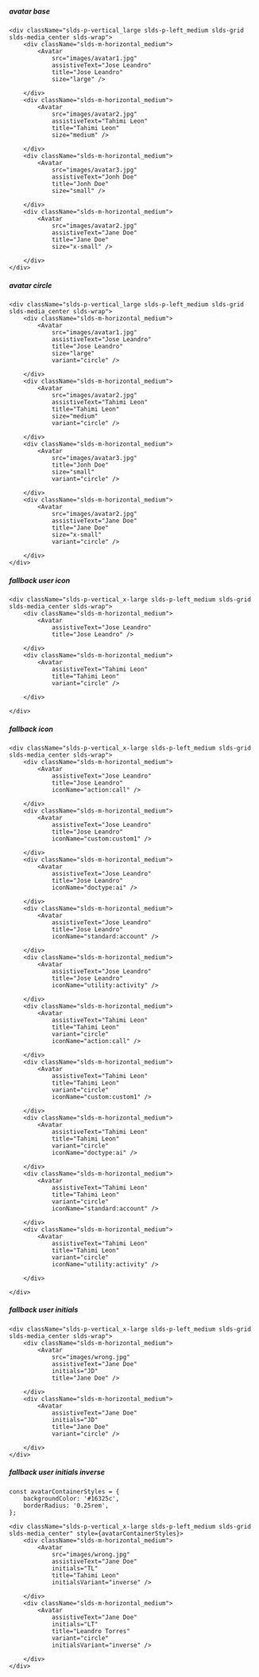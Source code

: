 ##### avatar base

    <div className="slds-p-vertical_large slds-p-left_medium slds-grid slds-media_center slds-wrap">
        <div className="slds-m-horizontal_medium">
            <Avatar
                src="images/avatar1.jpg"
                assistiveText="Jose Leandro"
                title="Jose Leandro"
                size="large" />

        </div>
        <div className="slds-m-horizontal_medium">
            <Avatar
                src="images/avatar2.jpg"
                assistiveText="Tahimi Leon"
                title="Tahimi Leon"
                size="medium" />

        </div>
        <div className="slds-m-horizontal_medium">
            <Avatar
                src="images/avatar3.jpg"
                assistiveText="Jonh Doe"
                title="Jonh Doe"
                size="small" />

        </div>
        <div className="slds-m-horizontal_medium">
            <Avatar
                src="images/avatar2.jpg"
                assistiveText="Jane Doe"
                title="Jane Doe"
                size="x-small" />

        </div>
    </div>


##### avatar circle

    <div className="slds-p-vertical_large slds-p-left_medium slds-grid slds-media_center slds-wrap">
        <div className="slds-m-horizontal_medium">
            <Avatar
                src="images/avatar1.jpg"
                assistiveText="Jose Leandro"
                title="Jose Leandro"
                size="large"
                variant="circle" />

        </div>
        <div className="slds-m-horizontal_medium">
            <Avatar
                src="images/avatar2.jpg"
                assistiveText="Tahimi Leon"
                title="Tahimi Leon"
                size="medium"
                variant="circle" />

        </div>
        <div className="slds-m-horizontal_medium">
            <Avatar
                src="images/avatar3.jpg"
                title="Jonh Doe"
                size="small"
                variant="circle" />

        </div>
        <div className="slds-m-horizontal_medium">
            <Avatar
                src="images/avatar2.jpg"
                assistiveText="Jane Doe"
                title="Jane Doe"
                size="x-small"
                variant="circle" />

        </div>
    </div>


##### fallback user icon

    <div className="slds-p-vertical_x-large slds-p-left_medium slds-grid slds-media_center slds-wrap">
        <div className="slds-m-horizontal_medium">
            <Avatar
                assistiveText="Jose Leandro"
                title="Jose Leandro" />

        </div>
        <div className="slds-m-horizontal_medium">
            <Avatar
                assistiveText="Tahimi Leon"
                title="Tahimi Leon"
                variant="circle" />

        </div>

    </div>


##### fallback icon

    <div className="slds-p-vertical_x-large slds-p-left_medium slds-grid slds-media_center slds-wrap">
        <div className="slds-m-horizontal_medium">
            <Avatar
                assistiveText="Jose Leandro"
                title="Jose Leandro"
                iconName="action:call" />

        </div>
        <div className="slds-m-horizontal_medium">
            <Avatar
                assistiveText="Jose Leandro"
                title="Jose Leandro"
                iconName="custom:custom1" />

        </div>
        <div className="slds-m-horizontal_medium">
            <Avatar
                assistiveText="Jose Leandro"
                title="Jose Leandro"
                iconName="doctype:ai" />

        </div>
        <div className="slds-m-horizontal_medium">
            <Avatar
                assistiveText="Jose Leandro"
                title="Jose Leandro"
                iconName="standard:account" />

        </div>
        <div className="slds-m-horizontal_medium">
            <Avatar
                assistiveText="Jose Leandro"
                title="Jose Leandro"
                iconName="utility:activity" />

        </div>
        <div className="slds-m-horizontal_medium">
            <Avatar
                assistiveText="Tahimi Leon"
                title="Tahimi Leon"
                variant="circle"
                iconName="action:call" />

        </div>
        <div className="slds-m-horizontal_medium">
            <Avatar
                assistiveText="Tahimi Leon"
                title="Tahimi Leon"
                variant="circle"
                iconName="custom:custom1" />

        </div>
        <div className="slds-m-horizontal_medium">
            <Avatar
                assistiveText="Tahimi Leon"
                title="Tahimi Leon"
                variant="circle"
                iconName="doctype:ai" />

        </div>
        <div className="slds-m-horizontal_medium">
            <Avatar
                assistiveText="Tahimi Leon"
                title="Tahimi Leon"
                variant="circle"
                iconName="standard:account" />

        </div>
        <div className="slds-m-horizontal_medium">
            <Avatar
                assistiveText="Tahimi Leon"
                title="Tahimi Leon"
                variant="circle"
                iconName="utility:activity" />

        </div>

    </div>


##### fallback user initials

    <div className="slds-p-vertical_x-large slds-p-left_medium slds-grid slds-media_center slds-wrap">
        <div className="slds-m-horizontal_medium">
            <Avatar
                src="images/wrong.jpg"
                assistiveText="Jane Doe"
                initials="JD"
                title="Jane Doe" />

        </div>
        <div className="slds-m-horizontal_medium">
            <Avatar
                assistiveText="Jane Doe"
                initials="JD"
                title="Jane Doe"
                variant="circle" />

        </div>
    </div>


##### fallback user initials inverse

    const avatarContainerStyles = {
        backgroundColor: '#16325c',
        borderRadius: '0.25rem',
    };

    <div className="slds-p-vertical_x-large slds-p-left_medium slds-grid slds-media_center" style={avatarContainerStyles}>
        <div className="slds-m-horizontal_medium">
            <Avatar
                src="images/wrong.jpg"
                assistiveText="Jane Doe"
                initials="TL"
                title="Tahimi Leon"
                initialsVariant="inverse" />

        </div>
        <div className="slds-m-horizontal_medium">
            <Avatar
                assistiveText="Jane Doe"
                initials="LT"
                title="Leandro Torres"
                variant="circle"
                initialsVariant="inverse" />

        </div>
    </div>
